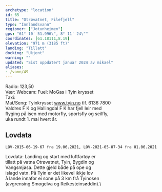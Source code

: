 ```yaml
---
archetype: "location"
id: 65
title: "Otrøvatnet, Filefjell"
type: "Innlandsvann"
regioner: ["Jotunheimen"]
gps: "61° 10' 51.996\", 8° 11' 24\""
coordinates: [61.18111,8.19]
elevation: "971 m (3185 ft)"
landing: "Tillatt"
docking: "Ukjent"
warning: ""
updated: "Sist oppdatert januar 2024 av mikael"
aliases:
- /vann/49
---
```


Radio: 123,50\
Vær: 
Webcam:
Fuel:  MoGas i Tyin krysset  
Taxi:\
Mat/Seng: Tyinkrysset www.tyin.no tlf. 6136 7800\
Valdres F K og Hallingdal F K har fjell leir med\
flyging på isen med motorfly, sportsfly og seilfly,\
uka rundt 1. mai hvert år.

## Lovdata

	LOV-2015-06-19-67 fra 19.06.2021, LOV-2021-05-07-34 fra 01.06.2021

Lovdata: Landing og start med luftfartøy er\
tillatt på vatna Otrøvatnet, Tyin, Bygdin og\
Vangsmjøsa. Dette gjeld både på ope og\
islagd vatn. På Tyin er det likevel ikkje lov\
å lande innafor ei sone på 3 km frå Tyinosen\
(avgrensing Smogelva og Reikesteinsøddin).\


